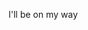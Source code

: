 I'll be on my way
<!---
Mayflis/Mayflis is a ✨ special ✨ repository because its `README.md` (this file) appears on your GitHub profile.
You can click the Preview link to take a look at your changes.
--->
